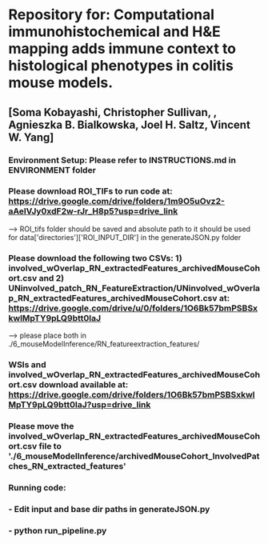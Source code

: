 # Repository for: Computational immunohistochemical and H&E mapping adds immune context to histological phenotypes in colitis mouse models.

## [Soma Kobayashi, Christopher Sullivan, , Agnieszka B. Bialkowska, Joel H. Saltz, Vincent W. Yang]

### Environment Setup: Please refer to INSTRUCTIONS.md in ENVIRONMENT folder

### Please download ROI_TIFs to run code at: https://drive.google.com/drive/folders/1m9O5uOvz2-aAelVJy0xdF2w-rJr_H8p5?usp=drive_link
--> ROI_tifs folder should be saved and absolute path to it should be used for data['directories']['ROI_INPUT_DIR'] in the generateJSON.py folder

### Please download the following two CSVs: 1) involved_wOverlap_RN_extractedFeatures_archivedMouseCohort.csv and 2) UNinvolved_patch_RN_FeatureExtraction/UNinvolved_wOverlap_RN_extractedFeatures_archivedMouseCohort.csv at: https://drive.google.com/drive/u/0/folders/1O6Bk57bmPSBSxkwlMpTY9pLQ9btt0laJ
--> please place both in ./6_mouseModelInference/RN_featureextraction_features/

### WSIs and involved_wOverlap_RN_extractedFeatures_archivedMouseCohort.csv download available at: https://drive.google.com/drive/folders/1O6Bk57bmPSBSxkwlMpTY9pLQ9btt0laJ?usp=drive_link
### Please move the involved_wOverlap_RN_extractedFeatures_archivedMouseCohort.csv file to './6_mouseModelInference/archivedMouseCohort_InvolvedPatches_RN_extracted_features'

### Running code:
### - Edit input and base dir paths in generateJSON.py
### - python run_pipeline.py 

